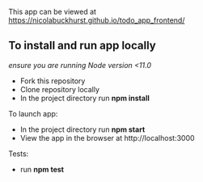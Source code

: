 This app can be viewed at https://nicolabuckhurst.github.io/todo_app_frontend/

## To install and run app locally

*ensure you are running Node version <11.0*

* Fork this repository
* Clone repository locally
* In the project directory run **npm install** 

To launch app:
* In the project directory run **npm start**
* View the app in the browser at http://localhost:3000

Tests:
* run **npm test**

